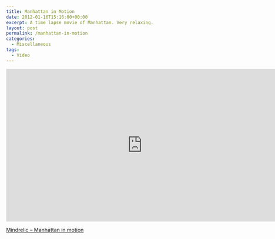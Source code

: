 ```yaml
---
title: Manhattan in Motion
date: 2012-01-16T15:16:00+00:00
excerpt: A time lapse movie of Manhattan. Very relaxing.
layout: post
permalink: /manhattan-in-motion
categories:
  - Miscellaneous
tags:
  - Video
---
```

<iframe src="https://player.vimeo.com/video/24492485?color=ffffff" width="740" height="416" frameborder="0" allowfullscreen loading="lazy"></iframe>

[Mindrelic – Manhattan in motion](https://vimeo.com/24492485)